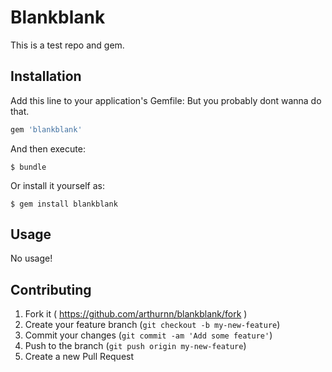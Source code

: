 # Blankblank

This is a test repo and gem.

## Installation

Add this line to your application's Gemfile:
But you probably dont wanna do that.

```ruby
gem 'blankblank'
```

And then execute:

    $ bundle

Or install it yourself as:

    $ gem install blankblank

## Usage

No usage!

## Contributing

1. Fork it ( https://github.com/arthurnn/blankblank/fork )
2. Create your feature branch (`git checkout -b my-new-feature`)
3. Commit your changes (`git commit -am 'Add some feature'`)
4. Push to the branch (`git push origin my-new-feature`)
5. Create a new Pull Request
